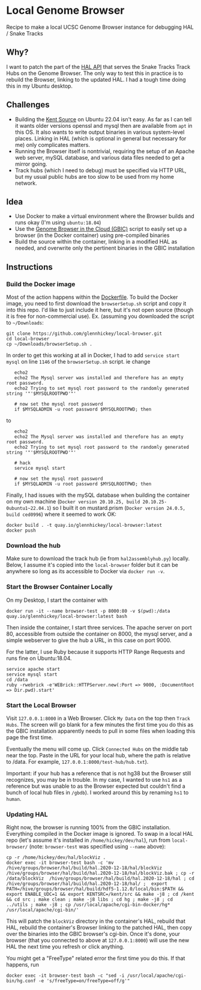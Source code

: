 # Local Genome Browser

Recipe to make a local UCSC Genome Browser instance for debugging HAL / Snake Tracks

## Why?

I want to patch the part of the [HAL API](https://github.com/ComparativeGenomicsToolkit/hal) that serves the Snake Tracks Track Hubs on the Genome Browser. The only way to test this in practice is to rebuild the Browser, linking to the updated HAL.  I had a tough time doing this in my Ubuntu desktop.

## Challenges

* Building the [Kent Source](https://github.com/ucscGenomeBrowser/kent) on Ubuntu 22.04 isn't easy. As far as I can tell it wants older versions openssl and mysql then are available from `apt` in this OS.  It also wants to write output binaries in various system-level places.  Linking in HAL (which is optional in general but necessary for me) only complicates matters.
* Running the Browser itself is nontrivial, requiring the setup of an Apache web server, mySQL database, and various data files needed to get a mirror going.
* Track hubs (which I need to debug) must be specified via HTTP URL, but my usual public hubs are too slow to be used from my home network.

## Idea

* Use Docker to make a virtual environment where the Browser builds and runs okay (I'm using `ubuntu:18.04`)
* Use the [Genome Browser in the Cloud (GBIC)](https://genome.ucsc.edu/goldenpath/help/gbic.html) script to easily set up a browser (in the Docker container) using pre-compiled binaries
* Build the source within the container, linking in a modified HAL as needed, and overwrite only the pertinent binaries in the GBIC installation

## Instructions

### Build the Docker image

Most of the action happens within the [Dockerfile](./Dockerfile). To build the Docker image, you need to first download the `browserSetup.sh` script and copy it into this repo.  I'd like to just include it here, but it's not open source (though it is free for non-commercial use). Ex. (assuming you downloaded the script to `~/Downloads`:

```
git clone https://github.com/glennhickey/local-browser.git
cd local-browser
cp ~/Downloads/browserSetup.sh .
```

In order to get this working at all in Docker, I had to add `service start mysql` on line `1146` of the `browserSetup.sh` script.  ie change

```
   echo2
   echo2 The Mysql server was installed and therefore has an empty root password.
   echo2 Trying to set mysql root password to the randomly generated string '"'$MYSQLROOTPWD'"'

   # now set the mysql root password
   if $MYSQLADMIN -u root password $MYSQLROOTPWD; then
```
to
```
   echo2
   echo2 The Mysql server was installed and therefore has an empty root password.
   echo2 Trying to set mysql root password to the randomly generated string '"'$MYSQLROOTPWD'"'

   # hack
   service mysql start
   
   # now set the mysql root password
   if $MYSQLADMIN -u root password $MYSQLROOTPWD; then

```

Finally, I had issues with the mySQL database when building the container on my own machine (`Docker version 20.10.25, build 20.10.25-0ubuntu1~22.04.1`) so I built it on mustard.prism (`Docker version 24.0.5, build ced0996`) where it seemed to work OK:

```
docker build . -t quay.io/glennhickey/local-browser:latest
docker push
```

### Download the hub

Make sure to download the track hub (ie from `hal2assemblyhub.py`) locally.  Below, I assume it's copied into the `local-browser` folder but it can be anywhere so long as its accessible to Docker via `docker run -v`.

### Start the Browser Container Locally

On my Desktop, I start the container with

```
docker run -it --name browser-test -p 8000:80 -v $(pwd):/data quay.io/glennhickey/local-browser:latest bash
```

Then inside the container, I start three services.  The apache server on port 80, accessible from outside the container on 8000, the mysql server, and a simple webserver to give the hub a URL, in this case on port 9000.

For the latter, I use Ruby because it supports HTTP Range Requests and runs fine on Ubuntu:18.04.

```
service apache start
service mysql start
cd /data
ruby -rwebrick -e'WEBrick::HTTPServer.new(:Port => 9000, :DocumentRoot => Dir.pwd).start'
```

### Start the Local Browser

Visit `127.0.0.1:8000` in a Web Browser.  Click `My Data` on the top then `Track Hubs`.  The screen will go blank for a few minutes the first time you do this as the GBIC installation apparently needs to pull in some files when loading this page the first time.

Eventually the menu will come up.  Click `Connected Hubs` on the middle tab near the top.  Paste in the URL for your local hub, where the path is relative to /data.  For example, `127.0.0.1:8000/test-hub/hub.txt`).

Important: if your hub has a reference that is not hg38 but the Browser still recognizes, you may be in trouble. In my case, I wanted to use `hs1` as a reference but was unable to as the Browser expected but couldn't find a bunch of local hub files in `/gbdb`).  I worked around this by renaming `hs1` to `human`.

### Updating HAL

Right now, the browser is running 100% from the GBIC installation. Everything compiled in the Docker image is ignored.  To swap in a local HAL repo (let's assume it's installed in `/home/hickey/dev/hal`), run from `local-browser/` (note: `browser-test` was specified using `--name` above):

```
cp -r /home/hickey/dev/hal/blockViz .
docker exec -it browser-test bash -c 'mv /hive/groups/browser/hal/build/hal.2020-12-18/hal/blockViz /hive/groups/browser/hal/build/hal.2020-12-18/hal/blockViz.bak ; cp -r /data/blockViz  /hive/groups/browser/hal/build/hal.2020-12-18/hal ; cd /hive/groups/browser/hal/build/hal.2020-12-18/hal/ ;  export PATH=/hive/groups/browser/hal/build/hdf5-1.12.0/local/bin:$PATH && export ENABLE_UDC=1 && export KENTSRC=/kent/src && make -j8 ; cd /kent && cd src ; make clean ; make -j8 libs ; cd hg ; make -j8 ; cd ../utils ; make -j8 ; cp /usr/local/apache/cgi-bin-docker/hg* /usr/local/apache/cgi-bin/'
```

This will patch the `blockViz` directory in the container's HAL, rebuild that HAL, rebuild the container's Browser linking to the patched HAL, then copy over the binaries into the GBIC browser's cgi-bin.  Once it's done, your browser (that you connected to above at `127.0.0.1:8000`) will use the new HAL the next time you refresh or click anything.

You might get a "FreeType" related error the first time you do this.  If that happens, run

```
docker exec -it browser-test bash -c "sed -i /usr/local/apache/cgi-bin/hg.conf -e 's/freeType=on/freeType=off/g'"
```